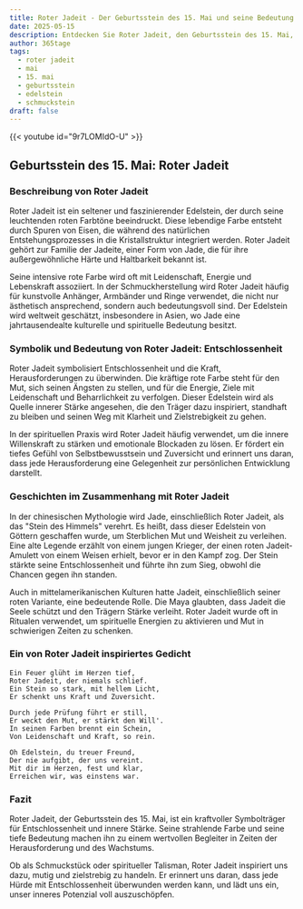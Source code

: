 ```yaml
---
title: Roter Jadeit - Der Geburtsstein des 15. Mai und seine Bedeutung
date: 2025-05-15
description: Entdecken Sie Roter Jadeit, den Geburtsstein des 15. Mai, der Entschlossenheit symbolisiert. Seine Symbolik und Geschichte werden Sie inspirieren.
author: 365tage
tags:
  - roter jadeit
  - mai
  - 15. mai
  - geburtsstein
  - edelstein
  - schmuckstein
draft: false
---
```


{{< youtube id="9r7LOMIdO-U" >}}

## Geburtsstein des 15. Mai: Roter Jadeit

### Beschreibung von Roter Jadeit

Roter Jadeit ist ein seltener und faszinierender Edelstein, der durch seine leuchtenden roten Farbtöne beeindruckt. Diese lebendige Farbe entsteht durch Spuren von Eisen, die während des natürlichen Entstehungsprozesses in die Kristallstruktur integriert werden. Roter Jadeit gehört zur Familie der Jadeite, einer Form von Jade, die für ihre außergewöhnliche Härte und Haltbarkeit bekannt ist.

Seine intensive rote Farbe wird oft mit Leidenschaft, Energie und Lebenskraft assoziiert. In der Schmuckherstellung wird Roter Jadeit häufig für kunstvolle Anhänger, Armbänder und Ringe verwendet, die nicht nur ästhetisch ansprechend, sondern auch bedeutungsvoll sind. Der Edelstein wird weltweit geschätzt, insbesondere in Asien, wo Jade eine jahrtausendealte kulturelle und spirituelle Bedeutung besitzt.

### Symbolik und Bedeutung von Roter Jadeit: Entschlossenheit

Roter Jadeit symbolisiert Entschlossenheit und die Kraft, Herausforderungen zu überwinden. Die kräftige rote Farbe steht für den Mut, sich seinen Ängsten zu stellen, und für die Energie, Ziele mit Leidenschaft und Beharrlichkeit zu verfolgen. Dieser Edelstein wird als Quelle innerer Stärke angesehen, die den Träger dazu inspiriert, standhaft zu bleiben und seinen Weg mit Klarheit und Zielstrebigkeit zu gehen.

In der spirituellen Praxis wird Roter Jadeit häufig verwendet, um die innere Willenskraft zu stärken und emotionale Blockaden zu lösen. Er fördert ein tiefes Gefühl von Selbstbewusstsein und Zuversicht und erinnert uns daran, dass jede Herausforderung eine Gelegenheit zur persönlichen Entwicklung darstellt.

### Geschichten im Zusammenhang mit Roter Jadeit

In der chinesischen Mythologie wird Jade, einschließlich Roter Jadeit, als das "Stein des Himmels" verehrt. Es heißt, dass dieser Edelstein von Göttern geschaffen wurde, um Sterblichen Mut und Weisheit zu verleihen. Eine alte Legende erzählt von einem jungen Krieger, der einen roten Jadeit-Amulett von einem Weisen erhielt, bevor er in den Kampf zog. Der Stein stärkte seine Entschlossenheit und führte ihn zum Sieg, obwohl die Chancen gegen ihn standen.

Auch in mittelamerikanischen Kulturen hatte Jadeit, einschließlich seiner roten Variante, eine bedeutende Rolle. Die Maya glaubten, dass Jadeit die Seele schützt und den Trägern Stärke verleiht. Roter Jadeit wurde oft in Ritualen verwendet, um spirituelle Energien zu aktivieren und Mut in schwierigen Zeiten zu schenken.

### Ein von Roter Jadeit inspiriertes Gedicht

```
Ein Feuer glüht im Herzen tief,  
Roter Jadeit, der niemals schlief.  
Ein Stein so stark, mit hellem Licht,  
Er schenkt uns Kraft und Zuversicht.  

Durch jede Prüfung führt er still,  
Er weckt den Mut, er stärkt den Will'.  
In seinen Farben brennt ein Schein,  
Von Leidenschaft und Kraft, so rein.  

Oh Edelstein, du treuer Freund,  
Der nie aufgibt, der uns vereint.  
Mit dir im Herzen, fest und klar,  
Erreichen wir, was einstens war.  
```

### Fazit

Roter Jadeit, der Geburtsstein des 15. Mai, ist ein kraftvoller Symbolträger für Entschlossenheit und innere Stärke. Seine strahlende Farbe und seine tiefe Bedeutung machen ihn zu einem wertvollen Begleiter in Zeiten der Herausforderung und des Wachstums.

Ob als Schmuckstück oder spiritueller Talisman, Roter Jadeit inspiriert uns dazu, mutig und zielstrebig zu handeln. Er erinnert uns daran, dass jede Hürde mit Entschlossenheit überwunden werden kann, und lädt uns ein, unser inneres Potenzial voll auszuschöpfen.
